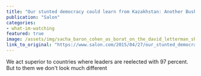 ```yaml
---
title: "Our stunted democracy could learn from Kazakhstan: Another Bush/Clinton race doesn’t look free to the rest of the world"
publication: "Salon"
categories: 
- what-im-watching
featured: true
image: /assets/img/sacha_baron_cohen_as_borat_on_the_david_letterman_show-620x412.jpg
link_to_original: "https://www.salon.com/2015/04/27/our_stunted_democracy_could_learn_from_kazakhstan_another_bushclinton_race_doesnt_look_free_to_the_rest_of_the_world/"
---
```

We act superior to countries where leaders are reelected with 97 percent. But to them we don't look much different
